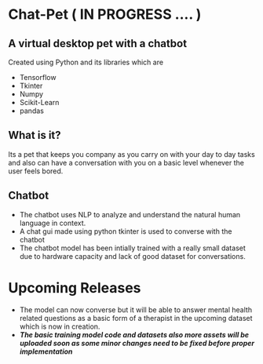 # Chat-Pet ( IN PROGRESS .... )

## A virtual desktop pet with a chatbot

Created using Python and its libraries which are 
* Tensorflow
* Tkinter
* Numpy
* Scikit-Learn
* pandas

## What is it?

Its a pet that keeps you company as you carry on with your day to day tasks and also can have a conversation with you on a basic level whenever the user feels bored.

## Chatbot
* The chatbot uses NLP to analyze and understand the natural human language in context.
* A chat gui made using python tkinter is used to converse with the chatbot
* The chatbot model has been intially trained with a really small dataset due to hardware capacity and lack of good dataset for conversations.

# Upcoming Releases
* The model can now converse but it will be able to answer mental health related questions as a basic form of a therapist in the upcoming dataset which is now in creation.
* ***The basic training model code and datasets also more assets will be uploaded soon as some minor changes need to be fixed before proper implementation***


